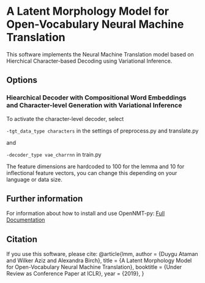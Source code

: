 # A Latent Morphology Model for Open-Vocabulary Neural Machine Translation


This software implements the Neural Machine Translation model based on Hierchical Character-based Decoding using Variational Inference.

## Options

### Hiearchical Decoder with Compositional Word Embeddings and Character-level Generation with Variational Inference 

  To activate the character-level decoder, select

  ```-tgt_data_type characters``` in the settings of preprocess.py and translate.py 

  and

  ```-decoder_type vae_charrnn``` in train.py
  
  The feature dimensions are hardcoded to 100 for the lemma and 10 for inflectional feature vectors, you can change this depending on your language or data size.

## Further information

For information about how to install and use OpenNMT-py:
[Full Documentation](http://opennmt.net/OpenNMT-py/)


## Citation

If you use this software, please cite:
@article{lmm,
  author    = {Duygu Ataman and
               Wilker Aziz and
               Alexandra Birch},
  title     = {A Latent Morphology Model for Open-Vocabulary Neural Machine Translation},
  booktitle = {Under Review as Conference Paper at ICLR},
  year      = {2019},
}
```
